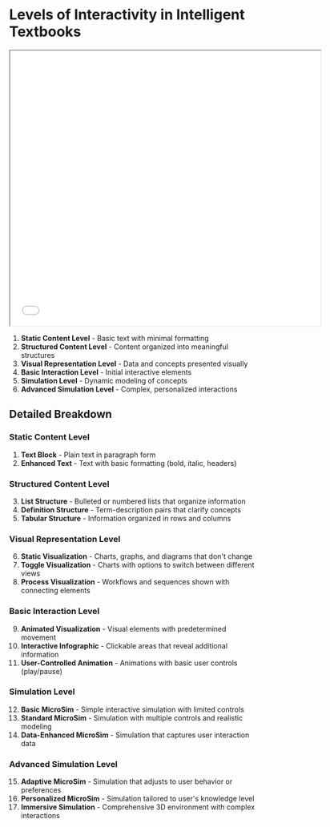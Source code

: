 # Levels of Interactivity in Intelligent Textbooks

<iframe src="../../sims/levels-of-interactivity/main.html" width="620px" height="550px" scrolling="no"
  style="overflow: hidden;"></iframe>

1.  **Static Content Level** - Basic text with minimal formatting
2.  **Structured Content Level** - Content organized into meaningful structures
3.  **Visual Representation Level** - Data and concepts presented visually
4.  **Basic Interaction Level** - Initial interactive elements
5.  **Simulation Level** - Dynamic modeling of concepts
6.  **Advanced Simulation Level** - Complex, personalized interactions

## Detailed Breakdown

### Static Content Level

1.  **Text Block** - Plain text in paragraph form
2.  **Enhanced Text** - Text with basic formatting (bold, italic, headers)

### Structured Content Level

3.  **List Structure** - Bulleted or numbered lists that organize information
4.  **Definition Structure** - Term-description pairs that clarify concepts
5.  **Tabular Structure** - Information organized in rows and columns

### Visual Representation Level

6.  **Static Visualization** - Charts, graphs, and diagrams that don't change
7.  **Toggle Visualization** - Charts with options to switch between different views
8.  **Process Visualization** - Workflows and sequences shown with connecting elements

### Basic Interaction Level

9.  **Animated Visualization** - Visual elements with predetermined movement
10.  **Interactive Infographic** - Clickable areas that reveal additional information
11.  **User-Controlled Animation** - Animations with basic user controls (play/pause)

### Simulation Level

12.  **Basic MicroSim** - Simple interactive simulation with limited controls
13.  **Standard MicroSim** - Simulation with multiple controls and realistic modeling
14.  **Data-Enhanced MicroSim** - Simulation that captures user interaction data

### Advanced Simulation Level

15.  **Adaptive MicroSim** - Simulation that adjusts to user behavior or preferences
16.  **Personalized MicroSim** - Simulation tailored to user's knowledge level
17.  **Immersive Simulation** - Comprehensive 3D environment with complex interactions

